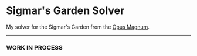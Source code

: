 # Sigmar's Garden Solver
My solver for the Sigmar's Garden from the [Opus Magnum](https://store.steampowered.com/app/558990/Opus_Magnum/).

---

### WORK IN PROCESS
